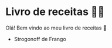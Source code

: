 # Livro de receitas :woman_cook:

Olá! Bem vindo ao meu livro de receitas :wave: 

- Strogonoff de Frango
